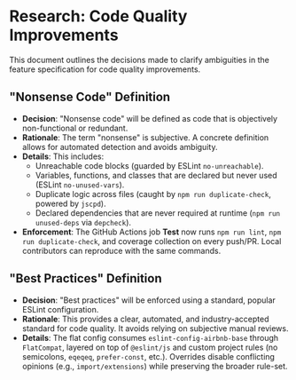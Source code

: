 
# Research: Code Quality Improvements

This document outlines the decisions made to clarify ambiguities in the feature specification for code quality improvements.

## "Nonsense Code" Definition

- **Decision**: "Nonsense code" will be defined as code that is objectively non-functional or redundant.
- **Rationale**: The term "nonsense" is subjective. A concrete definition allows for automated detection and avoids ambiguity.
- **Details**: This includes:
  - Unreachable code blocks (guarded by ESLint `no-unreachable`).
  - Variables, functions, and classes that are declared but never used (ESLint `no-unused-vars`).
  - Duplicate logic across files (caught by `npm run duplicate-check`, powered by `jscpd`).
  - Declared dependencies that are never required at runtime (`npm run unused-deps` via `depcheck`).
- **Enforcement**: The GitHub Actions job **Test** now runs `npm run lint`, `npm run duplicate-check`, and coverage collection on every push/PR. Local contributors can reproduce with the same commands.

## "Best Practices" Definition

- **Decision**: "Best practices" will be enforced using a standard, popular ESLint configuration.
- **Rationale**: This provides a clear, automated, and industry-accepted standard for code quality. It avoids relying on subjective manual reviews.
- **Details**: The flat config consumes `eslint-config-airbnb-base` through `FlatCompat`, layered on top of `@eslint/js` and custom project rules (no semicolons, `eqeqeq`, `prefer-const`, etc.). Overrides disable conflicting opinions (e.g., `import/extensions`) while preserving the broader rule-set.

